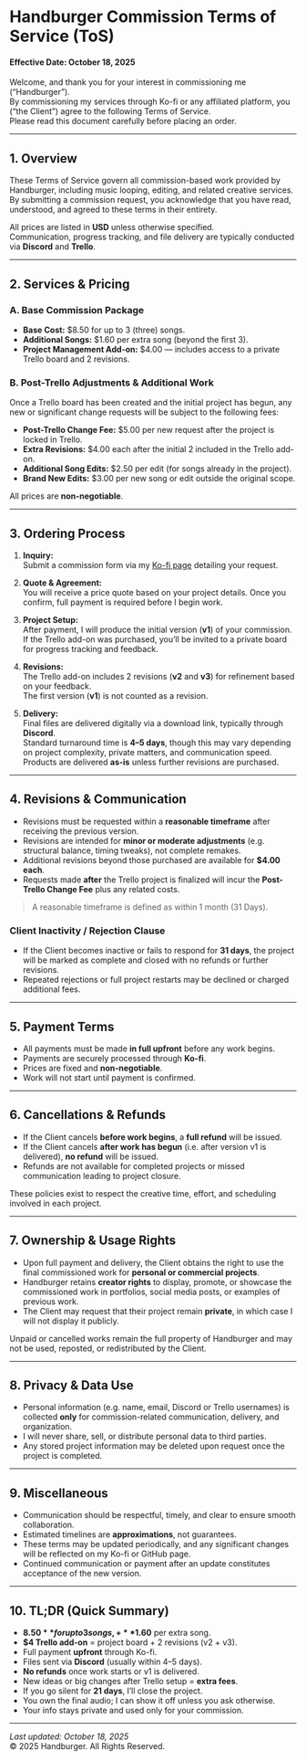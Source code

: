 # **Handburger Commission Terms of Service (ToS)**  
#### Effective Date: October 18, 2025  

Welcome, and thank you for your interest in commissioning me (“Handburger”).  
By commissioning my services through Ko-fi or any affiliated platform, you (“the Client”) agree to the following Terms of Service.  
Please read this document carefully before placing an order.

---

## **1. Overview**

These Terms of Service govern all commission-based work provided by Handburger, including music looping, editing, and related creative services.  
By submitting a commission request, you acknowledge that you have read, understood, and agreed to these terms in their entirety.

All prices are listed in **USD** unless otherwise specified.  
Communication, progress tracking, and file delivery are typically conducted via **Discord** and **Trello**.

---

## **2. Services & Pricing**

### **A. Base Commission Package**
* **Base Cost:** $8.50 for up to 3 (three) songs.  
* **Additional Songs:** $1.60 per extra song (beyond the first 3).  
* **Project Management Add-on:** $4.00 — includes access to a private Trello board and 2 revisions.

### **B. Post-Trello Adjustments & Additional Work**
Once a Trello board has been created and the initial project has begun, any new or significant change requests will be subject to the following fees:
* **Post-Trello Change Fee:** $5.00 per new request after the project is locked in Trello.
* **Extra Revisions:** $4.00 each after the initial 2 included in the Trello add-on.
* **Additional Song Edits:** $2.50 per edit (for songs already in the project).  
* **Brand New Edits:** $3.00 per new song or edit outside the original scope.  

All prices are **non-negotiable**.

---

## **3. Ordering Process**

1. **Inquiry:**  
   Submit a commission form via my [Ko-fi page](https://ko-fi.com/handburger/commissions) detailing your request.  

2. **Quote & Agreement:**  
   You will receive a price quote based on your project details. Once you confirm, full payment is required before I begin work.  

3. **Project Setup:**  
   After payment, I will produce the initial version (**v1**) of your commission.  
   If the Trello add-on was purchased, you’ll be invited to a private board for progress tracking and feedback.  

4. **Revisions:**  
   The Trello add-on includes 2 revisions (**v2** and **v3**) for refinement based on your feedback.  
   The first version (**v1**) is not counted as a revision.  

5. **Delivery:**  
   Final files are delivered digitally via a download link, typically through **Discord**.  
   Standard turnaround time is **4–5 days**, though this may vary depending on project complexity, private matters, and communication speed.  
   Products are delivered **as-is** unless further revisions are purchased.

---

## **4. Revisions & Communication**

* Revisions must be requested within a **reasonable timeframe** after receiving the previous version.  
* Revisions are intended for **minor or moderate adjustments** (e.g. structural balance, timing tweaks), not complete remakes.  
* Additional revisions beyond those purchased are available for **$4.00 each**.  
* Requests made **after** the Trello project is finalized will incur the **Post-Trello Change Fee** plus any related costs.

> A reasonable timeframe is defined as within 1 month (31 Days).

### **Client Inactivity / Rejection Clause**
* If the Client becomes inactive or fails to respond for **31 days**, the project will be marked as complete and closed with no refunds or further revisions.  
* Repeated rejections or full project restarts may be declined or charged additional fees.

---

## **5. Payment Terms**

* All payments must be made **in full upfront** before any work begins.  
* Payments are securely processed through **Ko-fi**.  
* Prices are fixed and **non-negotiable**.  
* Work will not start until payment is confirmed.

---

## **6. Cancellations & Refunds**

* If the Client cancels **before work begins**, a **full refund** will be issued.  
* If the Client cancels **after work has begun** (i.e. after version v1 is delivered), **no refund** will be issued.  
* Refunds are not available for completed projects or missed communication leading to project closure.  

These policies exist to respect the creative time, effort, and scheduling involved in each project.

---

## **7. Ownership & Usage Rights**

* Upon full payment and delivery, the Client obtains the right to use the final commissioned work for **personal or commercial projects**.  
* Handburger retains **creator rights** to display, promote, or showcase the commissioned work in portfolios, social media posts, or examples of previous work.  
* The Client may request that their project remain **private**, in which case I will not display it publicly.

Unpaid or cancelled works remain the full property of Handburger and may not be used, reposted, or redistributed by the Client.

---

## **8. Privacy & Data Use**

* Personal information (e.g. name, email, Discord or Trello usernames) is collected **only** for commission-related communication, delivery, and organization.  
* I will never share, sell, or distribute personal data to third parties.  
* Any stored project information may be deleted upon request once the project is completed.

---

## **9. Miscellaneous**

* Communication should be respectful, timely, and clear to ensure smooth collaboration.  
* Estimated timelines are **approximations**, not guarantees.  
* These terms may be updated periodically, and any significant changes will be reflected on my Ko-fi or GitHub page.  
* Continued communication or payment after an update constitutes acceptance of the new version.

---

## **10. TL;DR (Quick Summary)**

- **$8.50** for up to 3 songs, +**$1.60** per extra song.  
- **$4 Trello add-on** = project board + 2 revisions (v2 + v3).  
- Full payment **upfront** through Ko-fi.  
- Files sent via **Discord** (usually within 4–5 days).  
- **No refunds** once work starts or v1 is delivered.  
- New ideas or big changes after Trello setup = **extra fees**.  
- If you go silent for **21 days**, I’ll close the project.  
- You own the final audio; I can show it off unless you ask otherwise.  
- Your info stays private and used only for your commission.

---

_Last updated: October 18, 2025_  
© 2025 Handburger. All Rights Reserved.
